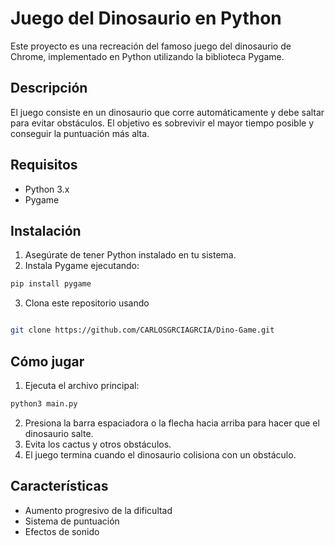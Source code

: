 # Juego del Dinosaurio en Python

Este proyecto es una recreación del famoso juego del dinosaurio de Chrome, implementado en Python utilizando la biblioteca Pygame.

## Descripción

El juego consiste en un dinosaurio que corre automáticamente y debe saltar para evitar obstáculos. El objetivo es sobrevivir el mayor tiempo posible y conseguir la puntuación más alta.

## Requisitos

- Python 3.x
- Pygame

## Instalación

1. Asegúrate de tener Python instalado en tu sistema.
2. Instala Pygame ejecutando:

``` Python
pip install pygame
```

3. Clona este repositorio usando

``` bash

git clone https://github.com/CARLOSGRCIAGRCIA/Dino-Game.git

``` 


## Cómo jugar

1. Ejecuta el archivo principal:
``` Python
python3 main.py
``` 

2. Presiona la barra espaciadora o la flecha hacia arriba para hacer que el dinosaurio salte.
3. Evita los cactus y otros obstáculos.
4. El juego termina cuando el dinosaurio colisiona con un obstáculo.

## Características

- Aumento progresivo de la dificultad
- Sistema de puntuación
- Efectos de sonido
